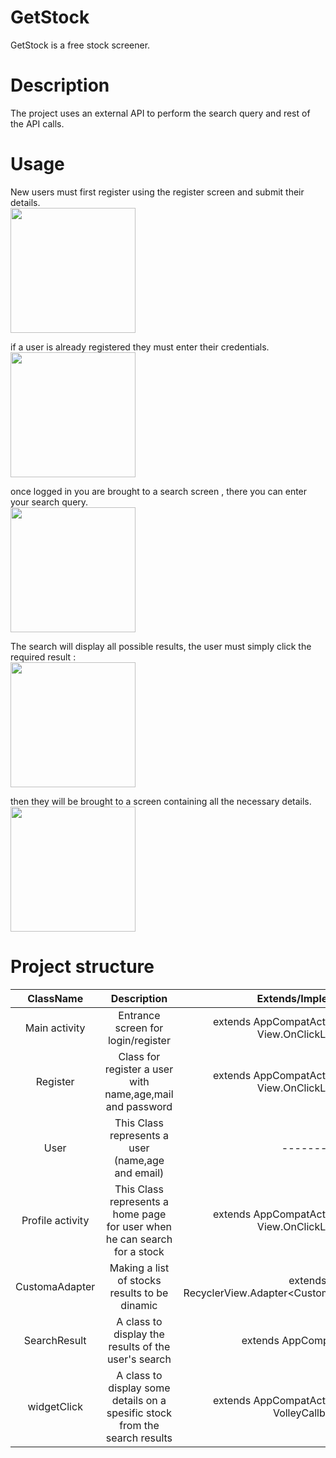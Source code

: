 # GetStock
GetStock is a free stock screener.

# Description
The project uses an external API to perform the search query and rest of the API calls.

# Usage
New users must first register using the register screen and submit their details.
<br/>
<img src="https://i.ibb.co/c1nnrQJ/7f2e5b06-73ff-433d-8f69-557469a9a295.jpg" width="200" />

if a user is already registered they must enter their credentials.
<br/>
<img src="https://i.ibb.co/09qg7M2/72db9681-349f-4208-a5bc-ae00fd7b0480.jpg" width="200" />

once logged in you are brought to a search screen , there you can enter your search query.
<br/>
<img src="https://i.ibb.co/jG6xsPv/19a0646f-96aa-4c8d-b676-534643f739fd.jpg" width="200" />
 
The search will display all possible results, the user must simply click the required result :
<br/>
<img src="https://i.ibb.co/Cbf32vp/b3c01849-0ddf-43c0-9ae3-98ddaba54261.jpg" width="200" />

then they will be brought to a screen containing all the necessary details.
<br/>
<img src="https://i.ibb.co/42jxQzZ/051b652f-5658-453a-99c8-58a64d85b464.jpg" width="200" />

# Project structure
| ClassName | Description  | Extends/Implements  |
| :---:   | :-: | :-: |
| Main activity | Entrance screen for login/register | extends AppCompatActivity implements View.OnClickListener |
| Register | Class for register a user with name,age,mail and password | extends AppCompatActivity implements View.OnClickListener |
| User | This Class represents a user (name,age and email) | -------- |
| Profile activity | This Class represents a home page for user when he can search for a stock | extends AppCompatActivity implements View.OnClickListener |
| CustomaAdapter| Making a list of stocks results to be dinamic | extends RecyclerView.Adapter<CustomAdapter.ViewHolder> |
| SearchResult| A class to display the results of the user's search | extends AppCompatActivity |
| widgetClick| A class to display some details on a spesific stock from the search results | extends AppCompatActivity implements VolleyCallback |







